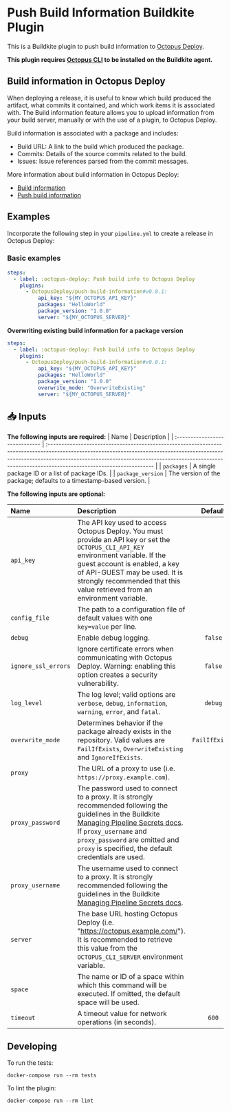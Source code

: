 # Push Build Information Buildkite Plugin

This is a Buildkite plugin to push build information to [Octopus Deploy](https://octopus.com/). 

**This plugin requires [Octopus CLI](https://octopus.com/downloads/octopuscli) to be installed on the Buildkite agent.**

## Build information in Octopus Deploy

When deploying a release, it is useful to know which build produced the artifact, what commits it contained, and which work items it is associated with. The Build information feature allows you to upload information from your build server, manually or with the use of a plugin, to Octopus Deploy.

Build information is associated with a package and includes:

- Build URL: A link to the build which produced the package.
- Commits: Details of the source commits related to the build.
- Issues: Issue references parsed from the commit messages.

More information about build information in Octopus Deploy:

- [Build information](https://octopus.com/docs/packaging-applications/build-servers/build-information)
- [Push build information](https://octopus.com/docs/octopus-rest-api/octopus-cli/build-information)

## Examples

Incorporate the following step in your `pipeline.yml` to create a release in Octopus Deploy:

### Basic examples

```yml
steps:
  - label: :octopus-deploy: Push build info to Octopus Deploy
    plugins: 
      - OctopusDeploy/push-build-information#v0.0.1:
          api_key: "${MY_OCTOPUS_API_KEY}"
          packages: "HelloWorld"
          package_version: "1.0.0"
          server: "${MY_OCTOPUS_SERVER}"
```

**Overwriting existing build information for a package version**

```yml
steps:
  - label: :octopus-deploy: Push build info to Octopus Deploy
    plugins: 
      - OctopusDeploy/push-build-information#v0.0.1:
          api_key: "${MY_OCTOPUS_API_KEY}"
          packages: "HelloWorld"
          package_version: "1.0.0"
          overwrite_mode: "OverwriteExisting"
          server: "${MY_OCTOPUS_SERVER}"
```

## 📥 Inputs

**The following inputs are required:**
| Name                           | Description                                                                                                                                                                                                                                                                       |
| :----------------------------- | :-------------------------------------------------------------------------------------------------------------------------------------------------------------------------------------------------------------------------------------------------------------------------------- |
| `packages`                     | A single package ID or a list of package IDs.                                                                                           |
| `package_version`              | The version of the package; defaults to a timestamp-based version.                                                                                                                                                                       |

**The following inputs are optional:**

| Name                           | Description                                                                                                                                                                                                                                                          |  Default   |
| :----------------------------- | :------------------------------------------------------------------------------------------------------------------------------------------------------------------------------------------------------------------------------------------------------------------- | :--------: |
| `api_key`                      | The API key used to access Octopus Deploy. You must provide an API key or set the `OCTOPUS_CLI_API_KEY` environment variable. If the guest account is enabled, a key of API-GUEST may be used. It is strongly recommended that this value retrieved from an environment variable.
| `config_file`                  | The path to a configuration file of default values with one `key=value` per line.                                                                                                                                                                                    |            |
| `debug`                        | Enable debug logging.                                                                                                                                                                                                                                                |  `false`   |
| `ignore_ssl_errors`            | Ignore certificate errors when communicating with Octopus Deploy. Warning: enabling this option creates a security vulnerability.                                                                                                                                    |  `false`   |
| `log_level`                    | The log level; valid options are `verbose`, `debug`, `information`, `warning`, `error`, and `fatal`.                                                                                                                                                                 |  `debug`   |
| `overwrite_mode`               | Determines behavior if the package already exists in the repository. Valid values are `FailIfExists`, `OverwriteExisting` and `IgnoreIfExists`.                                                                                                                                                                                                        | `FailIfExists` |
| `proxy`                        | The URL of a proxy to use (i.e. `https://proxy.example.com`).                                                                                                                                                                                                        |            |
| `proxy_password`               | The password used to connect to a proxy. It is strongly recommended following the guidelines in the Buildkite [Managing Pipeline Secrets docs](https://buildkite.com/docs/pipelines/secrets). If `proxy_username` and `proxy_password` are omitted and `proxy` is specified, the default credentials are used.                                    |            |
| `proxy_username`               | The username used to connect to a proxy. It is strongly recommended following the guidelines in the Buildkite [Managing Pipeline Secrets docs](https://buildkite.com/docs/pipelines/secrets).                                                                                                                                                     |            |
| `server`                       | The base URL hosting Octopus Deploy (i.e. "https://octopus.example.com/"). It is recommended to retrieve this value from the `OCTOPUS_CLI_SERVER` environment variable.                                                                                                                                                    |            |
| `space`                        | The name or ID of a space within which this command will be executed. If omitted, the default space will be used.                                                                                                                                                    |            |
| `timeout`                      | A timeout value for network operations (in seconds).                                                                                                                                                                                                                 |   `600`    |

## Developing

To run the tests:

```shell
docker-compose run --rm tests
```

To lint the plugin:

```shell
docker-compose run --rm lint
```
